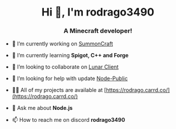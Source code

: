 <h1 align="center">Hi 👋, I'm rodrago3490</h1>
<h3 align="center">A Minecraft developer!</h3>

- 🔭 I’m currently working on [SummonCraft](https://discord.gg/summoncraft)

- 🌱 I’m currently learning **Spigot, C++ and Forge**

- 👯 I’m looking to collaborate on [Lunar Client](https://github.com/LunarClient)

- 🤝 I’m looking for help with update [Node-Public](https://github.com/rodrago3490/Node-Discord-Bot-Public-)

- 👨‍💻 All of my projects are available at [https://rodrago.carrd.co/](https://rodrago.carrd.co/)

- 💬 Ask me about **Node.js**

- 📫 How to reach me on discord **rodrago3490**

